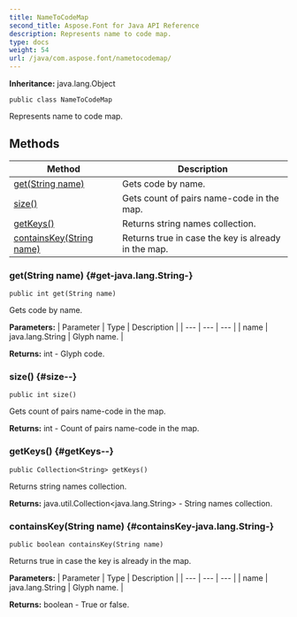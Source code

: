 ```yaml
---
title: NameToCodeMap
second_title: Aspose.Font for Java API Reference
description: Represents name to code map.
type: docs
weight: 54
url: /java/com.aspose.font/nametocodemap/
---
```

**Inheritance:**
java.lang.Object
```
public class NameToCodeMap
```

Represents name to code map.
## Methods

| Method | Description |
| --- | --- |
| [get(String name)](#get-java.lang.String-) | Gets code by name. |
| [size()](#size--) | Gets count of pairs name-code in the map. |
| [getKeys()](#getKeys--) | Returns string names collection. |
| [containsKey(String name)](#containsKey-java.lang.String-) | Returns true in case the key is already in the map. |
### get(String name) {#get-java.lang.String-}
```
public int get(String name)
```


Gets code by name.

**Parameters:**
| Parameter | Type | Description |
| --- | --- | --- |
| name | java.lang.String | Glyph name. |

**Returns:**
int - Glyph code.
### size() {#size--}
```
public int size()
```


Gets count of pairs name-code in the map.

**Returns:**
int - Count of pairs name-code in the map.
### getKeys() {#getKeys--}
```
public Collection<String> getKeys()
```


Returns string names collection.

**Returns:**
java.util.Collection<java.lang.String> - String names collection.
### containsKey(String name) {#containsKey-java.lang.String-}
```
public boolean containsKey(String name)
```


Returns true in case the key is already in the map.

**Parameters:**
| Parameter | Type | Description |
| --- | --- | --- |
| name | java.lang.String | Glyph name. |

**Returns:**
boolean - True or false.

